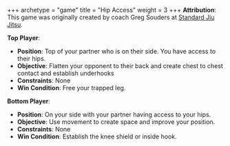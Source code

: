 +++
archetype = "game"
title = "Hip Access"
weight = 3
+++
**Attribution**: This game was originally created by coach Greg Souders at [Standard Jiu Jitsu](https://standardjiujitsu.com).


**Top Player**:
  * **Position**: Top of your partner who is on their side. You have access to their hips.
  * **Objective**: Flatten your opponent to their back and create chest to chest contact and establish underhooks
  * **Constraints**: None
  * **Win Condition**: Free your trapped leg.

**Bottom Player**:
  * **Position**: On your side with your partner having access to your hips.
  * **Objective**: Use movement to create space and improve your position.
  * **Constraints**: None
  * **Win Condition**: Establish the knee shield or inside hook.

